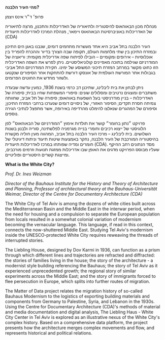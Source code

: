 **מהי העיר הלבנה?**

פרופ׳ ד״ר אינס ויצמן

מנהלת מכון הבאוהאוס להיסטוריה ולתיאוריה של האדריכלות והתכנון, מרצה לתיאוריה של האדריכלות באוניברסיטת הבאוהאוס ויימאר, מנהלת המרכז לאדריכלות תיעודית (CDA)

העיר הלבנה בתל אביב היא אחד מעשרות מתחמים דומים, שנבנו באגן הים התיכון ובמזרח התיכון בין שתי מלחמות העולם, תקופה שבה הצורך בדיור וההכרח להפריד בין אוכלוסיות – אירופים ומקומיים – הובילו לפיתוח שפה אדריכלית מקומית: וריאציה של המודרניזם שגילמה בתוכה מאפיינים קולוניאליסטיים. ניתן לפרש את השפה האדריכלית הזו כחוט מקשר במרחב המזרח תיכוני המשוסע של ימינו. חקירת המודרניזם התל אביבי בגבולות אתר המורשת העולמית של אונסקו דורשת להתחקות אחר הסיפורים שנקטעו ולשזור מחדש את החוטים הפרומים.

ניתן לבחון את בית ליבלינג, שתיכנן דב כרמי בשנת 1936, כמעין עדשה שבעדה משתברים ומוצגים נרטיבים ומסלולים שונים: סיפורי המשפחות שחיו בבית; סיפורה של האדריכלות – בניין מודרניסטי בעל השפעות באוהאוס; סיפורה של תל אביב, שחוותה צמיחה חסרת תקדים; הסיפור האזורי, של ניסויים דומים שנערכו ברחבי המזרח התיכון; וסיפורם של המהגרים שנאלצו להימלט מהרדיפה באירופה, אשר מתפצל לנתיבי הגירה נוספים.

פרויקט ״נתון בחומר״ קושר את תולדות אימוץ ״המודרניזם של הבאוהאוס״ לפן הלוגיסטי של ייצוא רכיבים וחומרי בנייה מגרמניה לפלשתינה, סוריה ולבנון בשנות השלושים. בית ליבלינג – מרכז העיר הלבנה בתל אביב, המהווה מעין חוליה מקשרת בהיסטוריה המורכבת של העיר הלבנה, נחקר באמצעות שיטות תיעוד וניתוח דיגיטלי של חומרים ומדיה שפותחו במרכז לאדריכלות תיעודית (CDA). מסד הנתונים רחב ההיקף שעליו מבוסס הפרויקט מדגים את האופן שבו אדריכלות ממזגת תנועות וזרמים מורכבים, ומייצגת קשרים היסטוריים ופוליטיים.

**What is the White City?**

_Prof. Dr. Ines Weizman_

_Director of the Bauhaus Institute for the History and Theory of Architecture and Planning, Professor of architectural theory at the Bauhaus-Universität Weimar, Director of the Centre for Documentary Architecture (CDA)_

The White City of Tel Aviv is among the dozens of white cities built across the Mediterranean Basin and the Middle East in the interwar period, when the need for housing and a compulsion to separate the European population from locals resulted in a somewhat colonial variation of modernism becoming the vernacular language. This language, if read in this context, connects the now-shuttered Middle East. Studying Tel Aviv&#39;s modernism inside the UNESCO-protected White City requires reweaving the threads of interrupted stories.

The Liebling House, designed by Dov Karmi in 1936, can function as a prism through which different lines and trajectories are refracted and diffracted: the stories of families living in the house; the story of the architecture - a modernist style building referencing the Bauhaus; the story of Tel Aviv as it experienced unprecedented growth; the regional story of similar experiments across the Middle East; and the story of immigrants forced to flee persecution in Europe, which splits into further routes of migration.

The Matter of Data project relates the migration history of so-called Bauhaus Modernism to the logistics of exporting building materials and components from Germany to Palestine, Syria, and Lebanon in the 1930s. Using the Centre for Documentary Architecture (CDA)&#39;s methods of material and media documentation and digital analysis, The Liebling Haus - White City Center in Tel Aviv is explored as an illustrative nexus of the White City&#39;s complex history. Based on a comprehensive data platform, the project presents how the architecture merges complex movements and flow, and represents historical and political relations.
